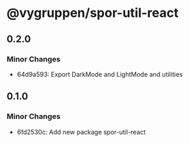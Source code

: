 # @vygruppen/spor-util-react

## 0.2.0

### Minor Changes

- 64d9a593: Export DarkMode and LightMode and utilities

## 0.1.0

### Minor Changes

- 6fd2530c: Add new package spor-util-react
